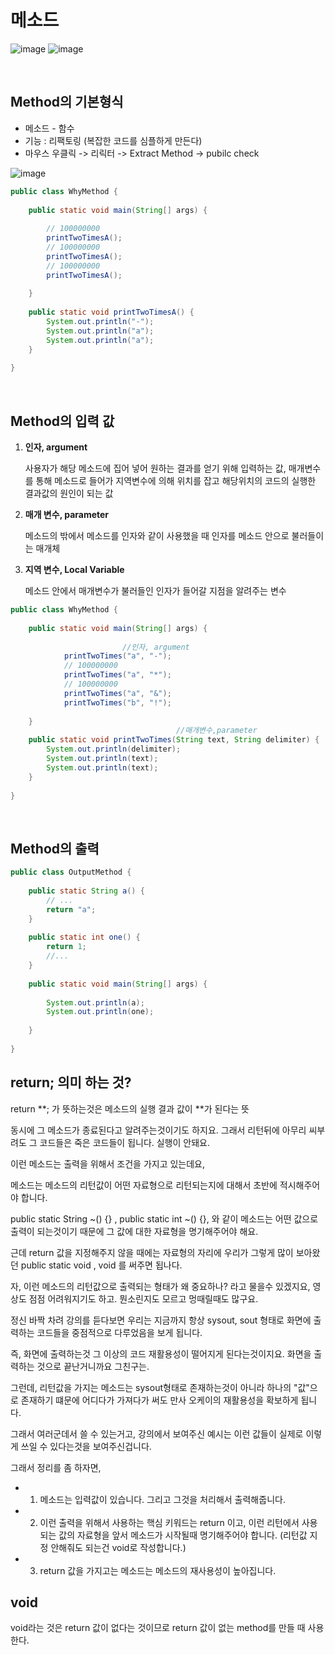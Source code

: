 # 메소드

![image](https://user-images.githubusercontent.com/84886987/135013379-8fa8bf4c-ee59-4d0c-ba7b-53aa0b377716.png)
![image](https://user-images.githubusercontent.com/84886987/135013386-1e7577a8-e291-4c9d-85af-0819cfe730e7.png)

<br>

## Method의 기본형식

- 메소드 - 함수
- 기능 : 리팩토링 (복잡한 코드를 심플하게 만든다)
- 마우스 우클릭 -> 리릭터 -> Extract Method -> pubilc check

![image](https://user-images.githubusercontent.com/84886987/135013493-95fd31da-6ea2-4e28-b8dd-2146b3b0724f.png)


```java
public class WhyMethod {
     
    public static void main(String[] args) {
         
        // 100000000
        printTwoTimesA();
        // 100000000
        printTwoTimesA();
        // 100000000
        printTwoTimesA();
 
    }
 
    public static void printTwoTimesA() {
        System.out.println("-");
        System.out.println("a");
        System.out.println("a");
    }
 
}
```

<br>

## Method의 입력 값

1. **인자, argument**
    
    사용자가 해당 메소드에 집어 넣어 원하는 결과를 얻기 위해 입력하는 값, 매개변수를 통해 메소드로 들어가 지역변수에 의해 위치를 잡고 해당위치의 코드의 실행한 결과값의 원인이 되는 값
    
2. **매개 변수, parameter**
    
    메소드의 밖에서 메소드를 인자와 같이 사용했을 때 인자를 메소드 안으로 불러들이는 매개체
    
3. **지역 변수, Local Variable**
    
    메소드 안에서 매개변수가 불러들인 인자가 들어갈 지점을 알려주는 변수
    

```java
public class WhyMethod {
     
    public static void main(String[] args) {
         
                         //인자, argument
            printTwoTimes("a", "-");
            // 100000000
            printTwoTimes("a", "*");
            // 100000000
            printTwoTimes("a", "&");
            printTwoTimes("b", "!");
 
    }
                                     //매개변수,parameter 
    public static void printTwoTimes(String text, String delimiter) {
        System.out.println(delimiter);
        System.out.println(text);
        System.out.println(text);
    }
 
}
```

<br>

## Method의 출력

```java
public class OutputMethod {
     
    public static String a() {
        // ... 
        return "a";
    }
     
    public static int one() {
        return 1;
        //...
    }
 
    public static void main(String[] args) {
 
        System.out.println(a);
        System.out.println(one);
         
    }
 
}
```

## return; 의미 하는 것?

return **; 가 뜻하는것은 메소드의 실행 결과 값이 **가 된다는 뜻

동시에 그 메소드가 종료된다고 알려주는것이기도 하지요. 그래서 리턴뒤에 아무리 씨부려도 그 코드들은 죽은 코드들이 됩니다. 실행이 안돼요.

이런 메소드는 출력을 위해서 조건을 가지고 있는데요,

메소드는 메소드의 리턴값이 어떤 자료형으로 리턴되는지에 대해서 초반에 적시해주어야 합니다.

public static String ~() {} , public static int ~() {}, 와 같이 메소드는 어떤 값으로 출력이 되는것이기 때문에 그 값에 대한 자료형을 명기해주어야 해요.

근데 return 값을 지정해주지 않을 때에는 자료형의 자리에 우리가 그렇게 많이 보아왔던 public static void , void 를 써주면 됩나다.

자, 이런 메소드의 리턴값으로 출력되는 형태가 왜 중요하나? 라고 물을수 있겠지요, 영상도 점점 어려워지기도 하고. 뭔소린지도 모르고 멍때릴때도 많구요.

정신 바짝 차려 강의를 듣다보면 우리는 지금까지 항상 sysout, sout 형태로 화면에 출력하는 코드들을 중점적으로 다루었음을 보게 됩니다.

즉, 화면에 출력하는것 그 이상의 코드 재활용성이 떨어지게 된다는것이지요. 화면을 출력하는 것으로 끝난거니까요 그친구는.

그런데, 리턴값을 가지는 메소드는 sysout형태로 존재하는것이 아니라 하나의 "값"으로 존재하기 떄문에 어디다가 가져다가 써도 만사 오케이의 재활용성을 확보하게 됩니다.

그래서 여러군데서 쓸 수 있는거고, 강의에서 보여주신 예시는 이런 값들이 실제로 이렇게 쓰일 수 있다는것을 보여주신겁니다.

그래서 정리를 좀 하자면,

- 1. 메소드는 입력값이 있습니다. 그리고 그것을 처리해서 출력해줍니다.
- 2. 이런 출력을 위해서 사용하는 핵심 키워드는 return 이고, 이런 리턴에서 사용되는 값의 자료형을 앞서 메소드가 시작될때 명기해주어야 합니다. (리턴값 지정 안해줘도 되는건 void로 작성합니다.)
- 3. return 값을 가지고는 메소드는 메소드의 재사용성이 높아집니다.

## void

void라는 것은 return 값이 없다는 것이므로 return 값이 없는 method를 만들 때 사용한다.
